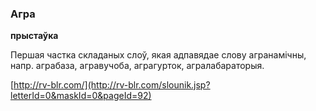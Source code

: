 ### Агра
**прыстаўка**

Першая частка складаных слоў, якая адпавядае слову агранамічны, напр. аграбаза, агравучоба, аграгурток, агралабараторыя.

<a rel="author">[http://rv-blr.com/](http://rv-blr.com/slounik.jsp?letterId=0&maskId=0&pageId=92)</a>
